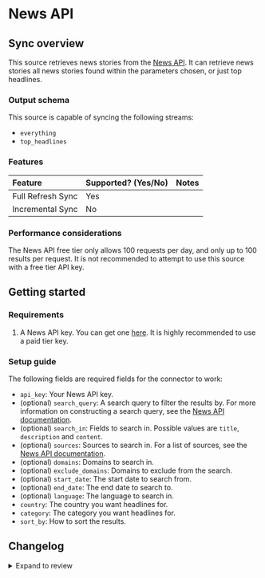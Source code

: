 # News API

## Sync overview

This source retrieves news stories from the [News API](https://newsapi.org/).
It can retrieve news stories all news stories found within the parameters
chosen, or just top headlines.

### Output schema

This source is capable of syncing the following streams:

- `everything`
- `top_headlines`

### Features

| Feature           | Supported? \(Yes/No\) | Notes |
| :---------------- | :-------------------- | :---- |
| Full Refresh Sync | Yes                   |       |
| Incremental Sync  | No                    |       |

### Performance considerations

The News API free tier only allows 100 requests per day, and only up to 100
results per request. It is not recommended to attempt to use this source with
a free tier API key.

## Getting started

### Requirements

1. A News API key. You can get one [here](https://newsapi.org/). It is
   highly recommended to use a paid tier key.

### Setup guide

The following fields are required fields for the connector to work:

- `api_key`: Your News API key.
- (optional) `search_query`: A search query to filter the results by. For more
  information on constructing a search query, see the
  [News API documentation](https://newsapi.org/docs/endpoints/everything).
- (optional) `search_in`: Fields to search in. Possible values are `title`,
  `description` and `content`.
- (optional) `sources`: Sources to search in. For a list of sources, see the
  [News API documentation](https://newsapi.org/sources).
- (optional) `domains`: Domains to search in.
- (optional) `exclude_domains`: Domains to exclude from the search.
- (optional) `start_date`: The start date to search from.
- (optional) `end_date`: The end date to search to.
- (optional) `language`: The language to search in.
- `country`: The country you want headlines for.
- `category`: The category you want headlines for.
- `sort_by`: How to sort the results.

## Changelog

<details>
  <summary>Expand to review</summary>

| Version | Date       | Pull Request                                             | Subject                                  |
|:--------|:-----------| :------------------------------------------------------- | :--------------------------------------- |
| 0.2.24 | 2025-08-02 | [61036](https://github.com/airbytehq/airbyte/pull/61036) | Update dependencies |
| 0.2.23 | 2025-05-24 | [60578](https://github.com/airbytehq/airbyte/pull/60578) | Update dependencies |
| 0.2.22 | 2025-05-10 | [59468](https://github.com/airbytehq/airbyte/pull/59468) | Update dependencies |
| 0.2.21 | 2025-04-27 | [58520](https://github.com/airbytehq/airbyte/pull/58520) | Update dependencies |
| 0.2.20 | 2025-04-12 | [57848](https://github.com/airbytehq/airbyte/pull/57848) | Update dependencies |
| 0.2.19 | 2025-04-05 | [57286](https://github.com/airbytehq/airbyte/pull/57286) | Update dependencies |
| 0.2.18 | 2025-03-29 | [56690](https://github.com/airbytehq/airbyte/pull/56690) | Update dependencies |
| 0.2.17 | 2025-03-22 | [56009](https://github.com/airbytehq/airbyte/pull/56009) | Update dependencies |
| 0.2.16 | 2025-03-08 | [55451](https://github.com/airbytehq/airbyte/pull/55451) | Update dependencies |
| 0.2.15 | 2025-03-01 | [54812](https://github.com/airbytehq/airbyte/pull/54812) | Update dependencies |
| 0.2.14 | 2025-02-22 | [54325](https://github.com/airbytehq/airbyte/pull/54325) | Update dependencies |
| 0.2.13 | 2025-02-15 | [53850](https://github.com/airbytehq/airbyte/pull/53850) | Update dependencies |
| 0.2.12 | 2025-02-08 | [53275](https://github.com/airbytehq/airbyte/pull/53275) | Update dependencies |
| 0.2.11 | 2025-02-01 | [52714](https://github.com/airbytehq/airbyte/pull/52714) | Update dependencies |
| 0.2.10 | 2025-01-25 | [52272](https://github.com/airbytehq/airbyte/pull/52272) | Update dependencies |
| 0.2.9 | 2025-01-18 | [51783](https://github.com/airbytehq/airbyte/pull/51783) | Update dependencies |
| 0.2.8 | 2025-01-11 | [51222](https://github.com/airbytehq/airbyte/pull/51222) | Update dependencies |
| 0.2.7 | 2024-12-28 | [50602](https://github.com/airbytehq/airbyte/pull/50602) | Update dependencies |
| 0.2.6 | 2024-12-21 | [50071](https://github.com/airbytehq/airbyte/pull/50071) | Update dependencies |
| 0.2.5 | 2024-12-14 | [49214](https://github.com/airbytehq/airbyte/pull/49214) | Update dependencies |
| 0.2.4 | 2024-11-04 | [48143](https://github.com/airbytehq/airbyte/pull/48143) | Update dependencies |
| 0.2.3 | 2024-10-29 | [47866](https://github.com/airbytehq/airbyte/pull/47866) | Update dependencies |
| 0.2.2 | 2024-10-28 | [47562](https://github.com/airbytehq/airbyte/pull/47562) | Update dependencies |
| 0.2.1 | 2024-08-16 | [44196](https://github.com/airbytehq/airbyte/pull/44196) | Bump source-declarative-manifest version |
| 0.2.0 | 2024-08-15 | [44114](https://github.com/airbytehq/airbyte/pull/44114) | Refactor connector to manifest-only format |
| 0.1.15 | 2024-08-12 | [43908](https://github.com/airbytehq/airbyte/pull/43908) | Update dependencies |
| 0.1.14 | 2024-08-10 | [43589](https://github.com/airbytehq/airbyte/pull/43589) | Update dependencies |
| 0.1.13 | 2024-08-03 | [43096](https://github.com/airbytehq/airbyte/pull/43096) | Update dependencies |
| 0.1.12 | 2024-07-27 | [42820](https://github.com/airbytehq/airbyte/pull/42820) | Update dependencies |
| 0.1.11 | 2024-07-20 | [42285](https://github.com/airbytehq/airbyte/pull/42285) | Update dependencies |
| 0.1.10 | 2024-07-13 | [41781](https://github.com/airbytehq/airbyte/pull/41781) | Update dependencies |
| 0.1.9 | 2024-07-10 | [41599](https://github.com/airbytehq/airbyte/pull/41599) | Update dependencies |
| 0.1.8 | 2024-07-09 | [41200](https://github.com/airbytehq/airbyte/pull/41200) | Update dependencies |
| 0.1.7 | 2024-07-06 | [40802](https://github.com/airbytehq/airbyte/pull/40802) | Update dependencies |
| 0.1.6 | 2024-06-25 | [40297](https://github.com/airbytehq/airbyte/pull/40297) | Update dependencies |
| 0.1.5 | 2024-06-22 | [40174](https://github.com/airbytehq/airbyte/pull/40174) | Update dependencies |
| 0.1.4 | 2024-06-12 | [38635](https://github.com/airbytehq/airbyte/pull/38635) | Use Poetry, remove $parameters, make Builder compatible |
| 0.1.3 | 2024-06-04 | [39038](https://github.com/airbytehq/airbyte/pull/39038) | [autopull] Upgrade base image to v1.2.1 |
| 0.1.2 | 2024-05-20 | [38418](https://github.com/airbytehq/airbyte/pull/38418) | [autopull] base image + poetry + up_to_date |
| 0.1.1 | 2023-04-30 | [25554](https://github.com/airbytehq/airbyte/pull/25554) | Make manifest connector builder friendly |
| 0.1.0 | 2022-10-21 | [18301](https://github.com/airbytehq/airbyte/pull/18301) | New source |

</details>
